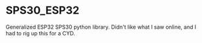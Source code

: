# SPS30_ESP32
Generalized ESP32 SPS30 python library. Didn't like what I saw online, and I had to rig up this for a CYD.
